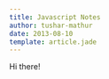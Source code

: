 ```yaml
---
title: Javascript Notes
author: tushar-mathur
date: 2013-08-10
template: article.jade
---
```


Hi there!